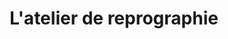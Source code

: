 ---
title: "L'atelier de reprographie"
url: /baie-mahault/latelier-de-reprographie/
shop: copyshop
---